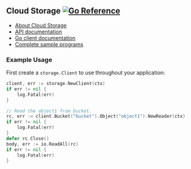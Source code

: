 ## Cloud Storage [![Go Reference](https://pkg.go.dev/badge/cloud.google.com/go/storage.svg)](https://pkg.go.dev/cloud.google.com/go/storage)

- [About Cloud Storage](https://cloud.google.com/storage/)
- [API documentation](https://cloud.google.com/storage/docs)
- [Go client documentation](https://cloud.google.com/go/docs/reference/cloud.google.com/go/storage/latest)
- [Complete sample programs](https://github.com/GoogleCloudPlatform/golang-samples/tree/main/storage)

### Example Usage

First create a `storage.Client` to use throughout your application:

[snip]:# (storage-1)
```go
client, err := storage.NewClient(ctx)
if err != nil {
	log.Fatal(err)
}
```

[snip]:# (storage-2)
```go
// Read the object1 from bucket.
rc, err := client.Bucket("bucket").Object("object1").NewReader(ctx)
if err != nil {
	log.Fatal(err)
}
defer rc.Close()
body, err := io.ReadAll(rc)
if err != nil {
	log.Fatal(err)
}
```
